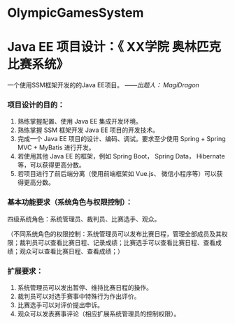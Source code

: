 # OlympicGamesSystem
# Java EE 项目设计：《 XX学院 奥林匹克比赛系统》
一个使用SSM框架开发的的Java EE项目。
*——出题人： MagiDragon*

### 项目设计的目的：

1. 熟练掌握配置、使用 Java EE 集成开发环境。
2. 熟练掌握 SSM 框架开发 Java EE 项目的开发技术。
3. 完成一个 Java EE 项目的设计、编码、调试。要求至少使用 Spring + Spring MVC + MyBatis 进行开发。
4. 若使用其他 Java EE 的框架，例如 Spring Boot， Spring Data， Hibernate 等，可以获得更高分数。
5. 若项目进行了前后端分离（使用前端框架如 Vue.js、 微信小程序等）可以获得更高分数。

### 基本功能要求（系统角色与权限控制）：

四级系统角色：系统管理员、裁判员、比赛选手、观众。

（不同系统角色的权限控制：系统管理员可以发布比赛日程，管理全部成员及其权限；裁判员可以查看比赛日程、记录成绩；比赛选手可以查看比赛日程、查看成绩；观众可以查看比赛日程、查看成绩；）

### 扩展要求：

1. 系统管理员可以发出暂停、维持比赛日程的操作。
2. 裁判员可以对选手赛事中特殊行为作出评价。
3. 比赛选手可以对评价提出申诉。
4. 观众可以发表赛事评论（相应扩展系统管理员的控制权限）。





